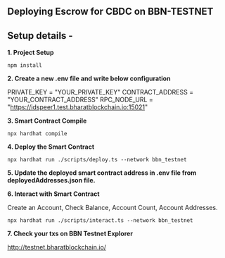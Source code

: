 ## Deploying Escrow for CBDC on BBN-TESTNET

## Setup details -

**1. Project Setup**

```shell
npm install

```
**2. Create a new .env file and write below configuration**

PRIVATE_KEY = "YOUR_PRIVATE_KEY"
CONTRACT_ADDRESS = "YOUR_CONTRACT_ADDRESS"
RPC_NODE_URL = "https://idspeer1.test.bharatblockchain.io:15021"

**3. Smart Contract Compile**

```shell
npx hardhat compile
```

**4. Deploy the Smart Contract**

```shell
npx hardhat run ./scripts/deploy.ts --network bbn_testnet
```
 
**5. Update the deployed smart contract address in .env file from deployedAddresses.json file.**

**6. Interact with Smart Contract**

Create an Account, Check Balance, Account Count, Account Addresses.

```shell
npx hardhat run ./scripts/interact.ts --network bbn_testnet
```

**7. Check your txs on BBN Testnet Explorer**

http://testnet.bharatblockchain.io/

